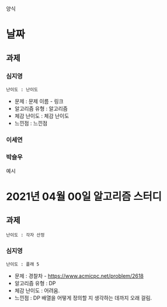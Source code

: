 양식
# 날짜
## 과제
### 심지영
`난이도 : 난이도`
- 문제 : 문제 이름 - 링크
- 알고리즘 유형 : 알고리즘
- 체감 난이도 : 체감 난이도
- 느낀점 : 느낀점
### 이세연
### 박슬우

예시
# 2021년 04월 00일 알고리즘 스터디

## 과제
`난이도 : 각자 산정`

### 심지영
`난이도 : 플래 5`
- 문제 : 경찰차 - https://www.acmicpc.net/problem/2618
- 알고리즘 유형 : DP
- 체감 난이도 : 어려움.
- 느낀점 : DP 배열을 어떻게 정의할 지 생각하는 데까지 오래 걸림.

